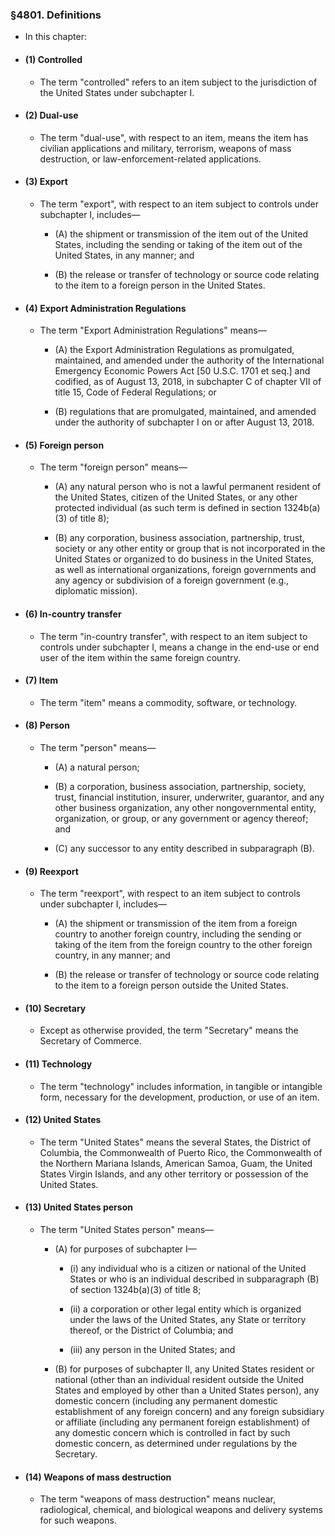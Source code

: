 ### §4801. Definitions
* In this chapter:

* #### (1) Controlled
  * The term "controlled" refers to an item subject to the jurisdiction of the United States under subchapter I.

* #### (2) Dual-use
  * The term "dual-use", with respect to an item, means the item has civilian applications and military, terrorism, weapons of mass destruction, or law-enforcement-related applications.

* #### (3) Export
  * The term "export", with respect to an item subject to controls under subchapter I, includes—

    * (A) the shipment or transmission of the item out of the United States, including the sending or taking of the item out of the United States, in any manner; and

    * (B) the release or transfer of technology or source code relating to the item to a foreign person in the United States.

* #### (4) Export Administration Regulations
  * The term "Export Administration Regulations" means—

    * (A) the Export Administration Regulations as promulgated, maintained, and amended under the authority of the International Emergency Economic Powers Act [50 U.S.C. 1701 et seq.] and codified, as of August 13, 2018, in subchapter C of chapter VII of title 15, Code of Federal Regulations; or

    * (B) regulations that are promulgated, maintained, and amended under the authority of subchapter I on or after August 13, 2018.

* #### (5) Foreign person
  * The term "foreign person" means—

    * (A) any natural person who is not a lawful permanent resident of the United States, citizen of the United States, or any other protected individual (as such term is defined in section 1324b(a)(3) of title 8);

    * (B) any corporation, business association, partnership, trust, society or any other entity or group that is not incorporated in the United States or organized to do business in the United States, as well as international organizations, foreign governments and any agency or subdivision of a foreign government (e.g., diplomatic mission).

* #### (6) In-country transfer
  * The term "in-country transfer", with respect to an item subject to controls under subchapter I, means a change in the end-use or end user of the item within the same foreign country.

* #### (7) Item
  * The term "item" means a commodity, software, or technology.

* #### (8) Person
  * The term "person" means—

    * (A) a natural person;

    * (B) a corporation, business association, partnership, society, trust, financial institution, insurer, underwriter, guarantor, and any other business organization, any other nongovernmental entity, organization, or group, or any government or agency thereof; and

    * (C) any successor to any entity described in subparagraph (B).

* #### (9) Reexport
  * The term "reexport", with respect to an item subject to controls under subchapter I, includes—

    * (A) the shipment or transmission of the item from a foreign country to another foreign country, including the sending or taking of the item from the foreign country to the other foreign country, in any manner; and

    * (B) the release or transfer of technology or source code relating to the item to a foreign person outside the United States.

* #### (10) Secretary
  * Except as otherwise provided, the term "Secretary" means the Secretary of Commerce.

* #### (11) Technology
  * The term "technology" includes information, in tangible or intangible form, necessary for the development, production, or use of an item.

* #### (12) United States
  * The term "United States" means the several States, the District of Columbia, the Commonwealth of Puerto Rico, the Commonwealth of the Northern Mariana Islands, American Samoa, Guam, the United States Virgin Islands, and any other territory or possession of the United States.

* #### (13) United States person
  * The term "United States person" means—

    * (A) for purposes of subchapter I—

      * (i) any individual who is a citizen or national of the United States or who is an individual described in subparagraph (B) of section 1324b(a)(3) of title 8;

      * (ii) a corporation or other legal entity which is organized under the laws of the United States, any State or territory thereof, or the District of Columbia; and

      * (iii) any person in the United States; and


    * (B) for purposes of subchapter II, any United States resident or national (other than an individual resident outside the United States and employed by other than a United States person), any domestic concern (including any permanent domestic establishment of any foreign concern) and any foreign subsidiary or affiliate (including any permanent foreign establishment) of any domestic concern which is controlled in fact by such domestic concern, as determined under regulations by the Secretary.

* #### (14) Weapons of mass destruction
  * The term "weapons of mass destruction" means nuclear, radiological, chemical, and biological weapons and delivery systems for such weapons.